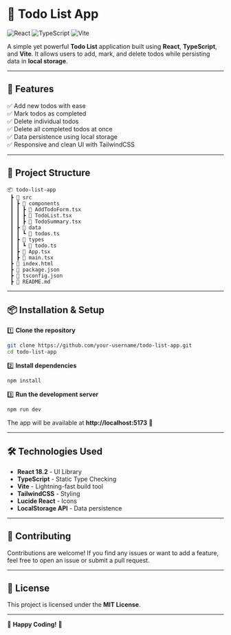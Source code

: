 # 📝 Todo List App

![React](https://img.shields.io/badge/React-18.2.0-blue?style=flat-square&logo=react)
![TypeScript](https://img.shields.io/badge/TypeScript-5.0-blue?style=flat-square&logo=typescript)
![Vite](https://img.shields.io/badge/Vite-5.0-purple?style=flat-square&logo=vite)

A simple yet powerful **Todo List** application built using **React**, **TypeScript**, and **Vite**. It allows users to add, mark, and delete todos while persisting data in **local storage**.

---

## 🚀 Features

✅ Add new todos with ease  
✅ Mark todos as completed  
✅ Delete individual todos  
✅ Delete all completed todos at once  
✅ Data persistence using local storage  
✅ Responsive and clean UI with TailwindCSS  

---

## 📂 Project Structure
```
📦 todo-list-app
 ┣ 📂 src
 ┃ ┣ 📂 components
 ┃ ┃ ┣ 📜 AddTodoForm.tsx
 ┃ ┃ ┣ 📜 TodoList.tsx
 ┃ ┃ ┣ 📜 TodoSummary.tsx
 ┃ ┣ 📂 data
 ┃ ┃ ┗ 📜 todos.ts
 ┃ ┣ 📂 types
 ┃ ┃ ┗ 📜 todo.ts
 ┃ ┣ 📜 App.tsx
 ┃ ┣ 📜 main.tsx
 ┣ 📜 index.html
 ┣ 📜 package.json
 ┣ 📜 tsconfig.json
 ┣ 📜 README.md
```

---

## 📦 Installation & Setup

1️⃣ **Clone the repository**
```sh
git clone https://github.com/your-username/todo-list-app.git
cd todo-list-app
```

2️⃣ **Install dependencies**
```sh
npm install
```

3️⃣ **Run the development server**
```sh
npm run dev
```

The app will be available at **http://localhost:5173** 🚀

---

## 🛠️ Technologies Used

- **React 18.2** - UI Library
- **TypeScript** - Static Type Checking
- **Vite** - Lightning-fast build tool
- **TailwindCSS** - Styling
- **Lucide React** - Icons
- **LocalStorage API** - Data persistence

---


## 🤝 Contributing

Contributions are welcome! If you find any issues or want to add a feature, feel free to open an issue or submit a pull request.

---

## 📜 License

This project is licensed under the **MIT License**.

---

💙 **Happy Coding!** 🚀

